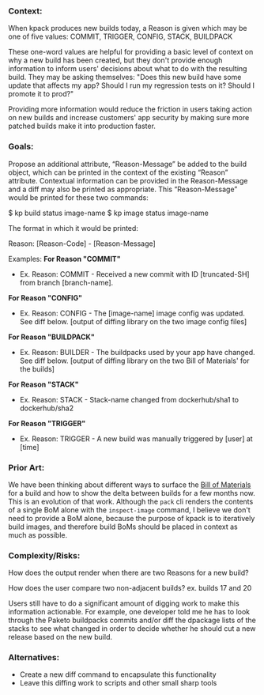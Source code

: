 ### Context:

When kpack produces new builds today, a Reason is given which may be one of five values: COMMIT, TRIGGER, CONFIG, STACK, BUILDPACK

These one-word values are helpful for providing a basic level of context on why a new build has been created, but they don't provide enough information to inform users' decisions about what to do with the resulting build. They may be asking themselves: "Does this new build have some update that affects my app? Should I run my regression tests on it? Should I promote it to prod?" 

Providing more information would reduce the friction in users taking action on new builds and increase customers' app security by making sure more patched builds make it into production faster. 

### Goals:

Propose an additional attribute, “Reason-Message” be added to the build object, which can be printed in the context of the existing “Reason” attribute. Contextual information can be provided in the Reason-Message and a diff may also be printed as appropriate. This “Reason-Message” would be printed for these two commands:

$ kp build status image-name
$ kp image status image-name

The format in which it would be printed:

Reason: [Reason-Code] - [Reason-Message]

Examples: 
**For Reason "COMMIT"**
- Ex. Reason: COMMIT - Received a new commit with ID [truncated-SH] from branch [branch-name]. 

**For Reason "CONFIG"**
- Ex. Reason: CONFIG - The [image-name] image config was updated. See diff below.
[output of diffing library on the two image config files]

**For Reason "BUILDPACK"**
- Ex. Reason: BUILDER - The buildpacks used by your app have changed. See diff below. 
[output of diffing library on the two Bill of Materials' for the builds]

**For Reason "STACK"**
- Ex. Reason: STACK - Stack-name changed from dockerhub/sha1 to dockerhub/sha2

**For Reason "TRIGGER"**
- Ex. Reason: TRIGGER - A new build was manually triggered by [user] at [time]

### Prior Art:
We have been thinking about different ways to surface the [Bill of Materials](https://github.com/buildpacks/pack/issues/378) for a build and how to show the delta between builds for a few months now. This is an evolution of that work. Although the `pack` cli renders the contents of a single BoM alone with the `inspect-image` command, I believe we don't need to provide a BoM alone, because the purpose of kpack is to iteratively build images, and therefore build BoMs should be placed in context as much as possible.

### Complexity/Risks:
How does the output render when there are two Reasons for a new build?

How does the user compare two non-adjacent builds? ex. builds 17 and 20

Users still have to do a significant amount of digging work to make this information actionable. For example, one developer told me he has to look through the Paketo buildpacks commits and/or diff the dpackage lists of the stacks to see what changed in order to decide whether he should cut a new release based on the new build. 



### Alternatives:

- Create a new diff command to encapsulate this functionality
- Leave this diffing work to scripts and other small sharp tools
